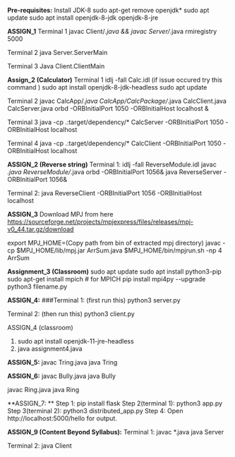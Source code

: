 **Pre-requisites:**
Install JDK-8
 sudo apt-get remove openjdk*
 sudo apt update
 sudo apt install openjdk-8-jdk openjdk-8-jre


**ASSIGN_1**
Terminal 1
javac Client/*.java  && javac Server/*.java
rmiregistry 5000

Terminal 2
java Server.ServerMain

Terminal 3
Java Client.ClientMain

****Assign_2 (Calculator)****
Terminal 1
idlj -fall Calc.idl
(if issue occured try this command )
sudo apt install openjdk-8-jdk-headless
sudo apt update

Terminal 2
javac CalcApp/*.java CalcApp/CalcPackage/*.java CalcClient.java CalcServer.java
orbd -ORBInitialPort 1050 -ORBInitialHost localhost &

Terminal 3
java -cp .:target/dependency/* CalcServer -ORBInitialPort 1050 -ORBInitialHost localhost

Terminal 4
java -cp .:target/dependency/* CalcClient -ORBInitialPort 1050 -ORBInitialHost localhost

**ASSIGN_2 (Reverse string)**
Terminal 1:
idlj -fall ReverseModule.idl
javac *.java ReverseModule/*.java
orbd -ORBInitialPort 1056&
java ReverseServer -ORBInitialPort 1056&

Terminal 2:
java ReverseClient -ORBInitialPort 1056 -ORBInitialHost localhost

**ASSIGN_3**
Download MPJ from here
https://sourceforge.net/projects/mpjexpress/files/releases/mpj-v0_44.tar.gz/download

export MPJ_HOME=(Copy path from bin of extracted mpj directory)
javac -cp $MPJ_HOME/lib/mpj.jar ArrSum.java
$MPJ_HOME/bin/mpjrun.sh -np 4 ArrSum

**Assignment_3 (Classroom)**
sudo apt update
sudo apt install python3-pip
sudo apt-get install mpich  # for MPICH
pip install mpi4py --upgrade
python3 filename.py

**ASSIGN_4:**
###Terminal 1: (first run this)
python3 server.py

Terminal 2: (then run this)
python3 client.py

ASSIGN_4 (classroom)
1. sudo apt install openjdk-11-jre-headless
2. java assignment4.java

**ASSIGN_5:**
javac Tring.java
java Tring

**ASSIGN_6:**
javac Bully.java
java Bully

javac Ring.java
java Ring

**ASSIGN_7: **
Step 1: pip install flask
Step 2(terminal 1): python3 app.py
Step 3(terminal 2): python3 distributed_app.py
Step 4: Open  http://localhost:5000/hello for output.

**ASSIGN_9 (Content Beyond Syllabus):**
Terminal 1:
javac *.java
java Server

Terminal 2:
java Client
